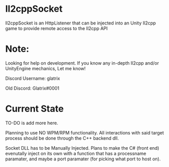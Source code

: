 # Il2cppSocket
Il2cppSocket is an HttpListener that can be injected into an Unity Il2cpp game to provide remote access to the Il2cpp API

# Note:
Looking for help on development. If you know any in-depth Il2cpp and/or UnityEngine mechanics, Let me know!

Discord Username: glatrix

Old Discord: Glatrix<a>#</a>0001


# Current State
TO-DO is add more here.

Planning to use NO WPM/RPM functionality. All interactions with said target process should be done
through the C++ backend dll.

Socket DLL has to be Manually Injected. Plans to make the C# (front end) evenutally inject on its own
with a function that has a processname paramater, and maybe a port paramater (for picking what port to host on).
